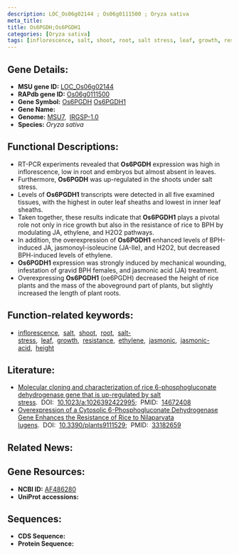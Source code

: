 ```yaml
---
description: LOC_Os06g02144 ; Os06g0111500 ; Oryza sativa
meta_title:
title: Os6PGDH;Os6PGDH1
categories: [Oryza sativa]
tags: [inflorescence, salt, shoot, root, salt stress, leaf, growth, resistance, ethylene, jasmonic, jasmonic acid, height]
---
```


## Gene Details:
- **MSU gene ID:** [LOC_Os06g02144](http://rice.uga.edu/cgi-bin/ORF_infopage.cgi?orf=LOC_Os06g02144)  
- **RAPdb gene ID:** [Os06g0111500](https://rapdb.dna.affrc.go.jp/locus/?name=Os06g0111500)  
- **Gene Symbol:** <u>Os6PGDH</u>&nbsp;<u>Os6PGDH1</u>
- **Gene Name:**
- **Genome:**  [MSU7](http://rice.uga.edu/),&nbsp;&nbsp;[IRGSP-1.0](https://rapdb.dna.affrc.go.jp/download/irgsp1.html)
- **Species:** *Oryza sativa*

## Functional Descriptions:
   - RT-PCR experiments revealed that **Os6PGDH** expression was high in inflorescence, low in root and embryos but almost absent in leaves.
   - Furthermore, **Os6PGDH** was up-regulated in the shoots under salt stress.
   - Levels of **Os6PGDH1** transcripts were detected in all five examined tissues, with the highest in outer leaf sheaths and lowest in inner leaf sheaths.
   - Taken together, these results indicate that **Os6PGDH1** plays a pivotal role not only in rice growth but also in the resistance of rice to BPH by modulating JA, ethylene, and H2O2 pathways.
   - In addition, the overexpression of **Os6PGDH1** enhanced levels of BPH-induced JA, jasmonoyl-isoleucine (JA-Ile), and H2O2, but decreased BPH-induced levels of ethylene.
   - **Os6PGDH1** expression was strongly induced by mechanical wounding, infestation of gravid BPH females, and jasmonic acid (JA) treatment.
   - Overexpressing **Os6PGDH1** (oe6PGDH) decreased the height of rice plants and the mass of the aboveground part of plants, but slightly increased the length of plant roots.

## Function-related keywords:
   - [inflorescence](/tags/inflorescence/),&nbsp;&nbsp;[salt](/tags/salt/),&nbsp;&nbsp;[shoot](/tags/shoot/),&nbsp;&nbsp;[root](/tags/root/),&nbsp;&nbsp;[salt-stress](/tags/salt-stress/),&nbsp;&nbsp;[leaf](/tags/leaf/),&nbsp;&nbsp;[growth](/tags/growth/),&nbsp;&nbsp;[resistance](/tags/resistance/),&nbsp;&nbsp;[ethylene](/tags/ethylene/),&nbsp;&nbsp;[jasmonic](/tags/jasmonic/),&nbsp;&nbsp;[jasmonic-acid](/tags/jasmonic-acid/),&nbsp;&nbsp;[height](/tags/height/)

## Literature:
   - [Molecular cloning and characterization of rice 6-phosphogluconate dehydrogenase gene that is up-regulated by salt stress](https://www.doi.org/10.1023/a:1026392422995).&nbsp;&nbsp;DOI:&nbsp;&nbsp;[10.1023/a:1026392422995](https://www.doi.org/10.1023/a:1026392422995);&nbsp;&nbsp;PMID:&nbsp;&nbsp;[14672408](https://pubmed.ncbi.nlm.nih.gov/14672408/)
   - [Overexpression of a Cytosolic 6-Phosphogluconate Dehydrogenase Gene Enhances the Resistance of Rice to Nilaparvata lugens](https://www.doi.org/10.3390/plants9111529).&nbsp;&nbsp;DOI:&nbsp;&nbsp;[10.3390/plants9111529](https://www.doi.org/10.3390/plants9111529);&nbsp;&nbsp;PMID:&nbsp;&nbsp;[33182659](https://pubmed.ncbi.nlm.nih.gov/33182659/)

## Related News:

## Gene Resources:
- **NCBI ID:**  [AF486280](http://www.ncbi.nlm.nih.gov/nuccore/AF486280)
- **UniProt accessions:** [](https://www.uniprot.org/uniprotkb//entry)

## Sequences:
- **CDS Sequence:**
- **Protein Sequence:**
